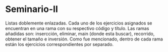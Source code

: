 # Seminario-II
Listas doblemente enlazadas. 
Cada uno de los ejercicios asignados se encuentran en una rama con su respectivo código y título. 
Las ramas añadidas son: insercción, eliminar, main (donde esta buscar), recorrido, obtener el tamaño e inversión. Como fue mencionado, dentro de cada rama están los ejercicios correspondientes por separado.
